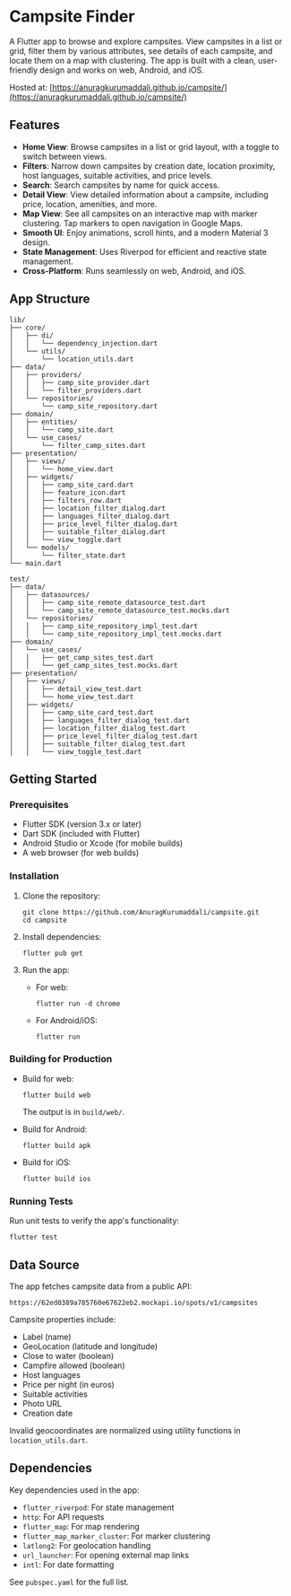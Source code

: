 # Campsite Finder

A Flutter app to browse and explore campsites. View campsites in a list or grid, filter them by various attributes, see details of each campsite, and locate them on a map with clustering. The app is built with a clean, user-friendly design and works on web, Android, and iOS.

Hosted at: [https://anuragkurumaddali.github.io/campsite/](https://anuragkurumaddali.github.io/campsite/)

## Features

- **Home View**: Browse campsites in a list or grid layout, with a toggle to switch between views.
- **Filters**: Narrow down campsites by creation date, location proximity, host languages, suitable activities, and price levels.
- **Search**: Search campsites by name for quick access.
- **Detail View**: View detailed information about a campsite, including price, location, amenities, and more.
- **Map View**: See all campsites on an interactive map with marker clustering. Tap markers to open navigation in Google Maps.
- **Smooth UI**: Enjoy animations, scroll hints, and a modern Material 3 design.
- **State Management**: Uses Riverpod for efficient and reactive state management.
- **Cross-Platform**: Runs seamlessly on web, Android, and iOS.

## App Structure

```
lib/
├── core/
│   ├── di/
│   │   └── dependency_injection.dart
│   └── utils/
│       └── location_utils.dart
├── data/
│   ├── providers/
│   │   ├── camp_site_provider.dart
│   │   └── filter_providers.dart
│   └── repositories/
│       └── camp_site_repository.dart
├── domain/
│   ├── entities/
│   │   └── camp_site.dart
│   └── use_cases/
│       └── filter_camp_sites.dart
├── presentation/
│   ├── views/
│   │   └── home_view.dart
│   ├── widgets/
│   │   ├── camp_site_card.dart
│   │   ├── feature_icon.dart
│   │   ├── filters_row.dart
│   │   ├── location_filter_dialog.dart
│   │   ├── languages_filter_dialog.dart
│   │   ├── price_level_filter_dialog.dart
│   │   ├── suitable_filter_dialog.dart
│   │   └── view_toggle.dart
│   └── models/
│       └── filter_state.dart
└── main.dart

test/
├── data/
│   ├── datasources/
│   │   ├── camp_site_remote_datasource_test.dart
│   │   └── camp_site_remote_datasource_test.mocks.dart
│   └── repositories/
│   │   ├── camp_site_repository_impl_test.dart
│   │   └── camp_site_repository_impl_test.mocks.dart
├── domain/
│   └── use_cases/
│   │   ├── get_camp_sites_test.dart
│   │   └── get_camp_sites_test.mocks.dart
├── presentation/
│   ├── views/
│   │   ├── detail_view_test.dart
│   │   └── home_view_test.dart
│   ├── widgets/
│   │   ├── camp_site_card_test.dart
│   │   ├── languages_filter_dialog_test.dart
│   │   ├── location_filter_dialog_test.dart
│   │   ├── price_level_filter_dialog_test.dart
│   │   ├── suitable_filter_dialog_test.dart
│   │   └── view_toggle_test.dart
```

## Getting Started

### Prerequisites

- Flutter SDK (version 3.x or later)
- Dart SDK (included with Flutter)
- Android Studio or Xcode (for mobile builds)
- A web browser (for web builds)

### Installation

1. Clone the repository:
   ```
   git clone https://github.com/AnuragKurumaddali/campsite.git
   cd campsite
   ```

2. Install dependencies:
   ```
   flutter pub get
   ```

3. Run the app:
   - For web:
     ```
     flutter run -d chrome
     ```
   - For Android/iOS:
     ```
     flutter run
     ```

### Building for Production

- Build for web:
  ```
  flutter build web
  ```
  The output is in `build/web/`.

- Build for Android:
  ```
  flutter build apk
  ```

- Build for iOS:
  ```
  flutter build ios
  ```

### Running Tests

Run unit tests to verify the app's functionality:
```
flutter test
```

## Data Source

The app fetches campsite data from a public API:
```
https://62ed0389a785760e67622eb2.mockapi.io/spots/v1/campsites
```

Campsite properties include:
- Label (name)
- GeoLocation (latitude and longitude)
- Close to water (boolean)
- Campfire allowed (boolean)
- Host languages
- Price per night (in euros)
- Suitable activities
- Photo URL
- Creation date

Invalid geocoordinates are normalized using utility functions in `location_utils.dart`.

## Dependencies

Key dependencies used in the app:
- `flutter_riverpod`: For state management
- `http`: For API requests
- `flutter_map`: For map rendering
- `flutter_map_marker_cluster`: For marker clustering
- `latlong2`: For geolocation handling
- `url_launcher`: For opening external map links
- `intl`: For date formatting

See `pubspec.yaml` for the full list.
